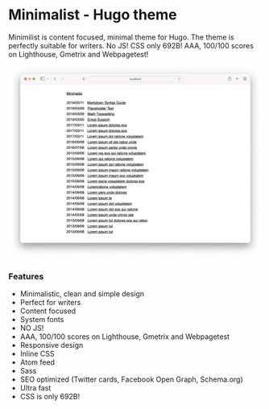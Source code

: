# Minimalist - Hugo theme

Minimilist is content focused, minimal theme for Hugo. The theme is perfectly suitable for writers. No JS! CSS only 692B! AAA, 100/100 scores on Lighthouse, Gmetrix and Webpagetest!

![Theme screenshot](screenshot.png)

### Features

- Minimalistic, clean and simple design
- Perfect for writers
- Content focused
- System fonts
- NO JS!
- AAA, 100/100 scores on Lighthouse, Gmetrix and Webpagetest
- Responsive design
- Inline CSS
- Atom feed
- Sass
- SEO optimized (Twitter cards, Facebook Open Graph, Schema.org)
- Ultra fast
- CSS is only 692B!